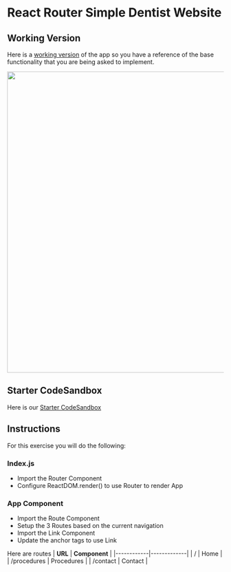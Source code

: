 # React Router Simple Dentist Website

## Working Version

Here is a [working version](https://j2rkf.csb.app/) of the app so you have a reference of the base functionality that you are being asked to implement.

<img src="https://i.imgur.com/V3zd7Qh.png" width=700/>

## Starter CodeSandbox

Here is our [Starter CodeSandbox](https://codesandbox.io/s/dentist-assignment-starter-scmqv?file=/src/components/App.js)

## Instructions

For this exercise you will do the following:

### Index.js

- Import the Router Component
- Configure ReactDOM.render() to use Router to render App

### App Component

- Import the Route Component
- Setup the 3 Routes based on the current navigation
- Import the Link Component
- Update the anchor tags to use Link

Here are routes
| **URL** | **Component** |
|------------|-------------|
| /         | Home       |  
| /procedures         | Procedures       |
| /contact         | Contact       |
